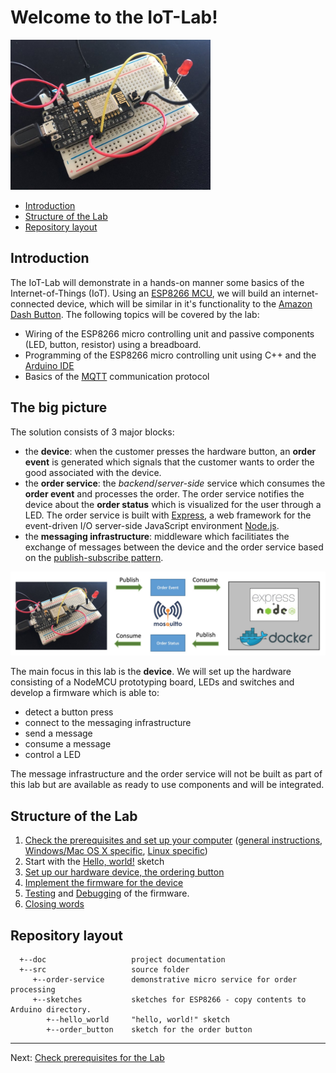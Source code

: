 # Welcome to the IoT-Lab!

<img src="images/Order_button_foto.jpg" alt="order button" width=320>

<!-- MDTOC maxdepth:6 firsth1:2 numbering:0 flatten:0 bullets:1 updateOnSave:1 -->

- [Introduction](#introduction)   
- [Structure of the Lab](#structure-of-the-lab)   
- [Repository layout](#repository-layout)   

<!-- /MDTOC -->

## Introduction

The IoT-Lab will demonstrate in a hands-on manner some basics of the Internet-of-Things (IoT). Using an [ESP8266  MCU](https://en.wikipedia.org/wiki/ESP8266), we will build an internet-connected device, which will be similar in it's functionality to the [Amazon Dash Button](https://en.wikipedia.org/wiki/Amazon_Dash). The following topics will be covered by the lab:
  * Wiring of the ESP8266 micro controlling unit and passive components (LED, button, resistor) using a breadboard.
  * Programming of the ESP8266 micro controlling unit using C++ and the [Arduino IDE](https://www.arduino.cc/en/Main/Software)
  * Basics of the [MQTT](https://en.wikipedia.org/wiki/MQTT) communication protocol

## The big picture

The solution consists of 3 major blocks:
  * the **device**: when the customer presses the hardware button, an **order event** is generated which signals that the customer wants to order the good associated with the device.
  * the **order service**: the _backend_/_server-side_ service which consumes the **order event** and processes the order. The order service notifies the device about the **order status** which is visualized for the user through a LED. The order service is built with [Express](http://expressjs.com/), a web framework for the event-driven I/O server-side JavaScript environment [Node.js](https://nodejs.org/en/).
  * the **messaging infrastructure**: middleware which facilitiates the exchange of messages between the device and the order service based on the [publish-subscribe pattern](http://www.hivemq.com/blog/mqtt-essentials-part2-publish-subscribe).

<img src="images/high-level-overview.jpg" alt="high level overview" width=640>

The main focus in this lab is the **device**. We will set up the hardware consisting of a NodeMCU prototyping board, LEDs and switches and develop a firmware which is able to:
 * detect a button press
 * connect to the messaging infrastructure
 * send a message
 * consume a message
 * control a LED

The message infrastructure and the order service will not be built as part of this lab but are available as ready to use components and will be integrated.

## Structure of the Lab

  1. [Check the prerequisites and set up your computer](LabPrerequisites.md) ([general instructions](ArduinoIDE_ESP8266_configuration.md), [Windows/Mac OS X specific](ArduinoIDE_Windows.md), [Linux specific](ArduinoIDE_Linux.md))
  2. Start with the [Hello, world!](HelloWorld.md) sketch
  3. [Set up our hardware device, the ordering button](Hardware_Setup.md)
  4. [Implement the firmware for the device](Firmware_Development.md)
  5. [Testing](Testing.md) and [Debugging](Debugging.md) of the firmware.
  6. [Closing words](Closing_Word.md)

## Repository layout
  ```
    +--doc                   project documentation
    +--src                   source folder
       +--order-service      demonstrative micro service for order processing
       +--sketches           sketches for ESP8266 - copy contents to Arduino directory.
          +--hello_world     "hello, world!" sketch
          +--order_button    sketch for the order button
  ```

---
Next: [Check prerequisites for the Lab](LabPrerequisites.md)
